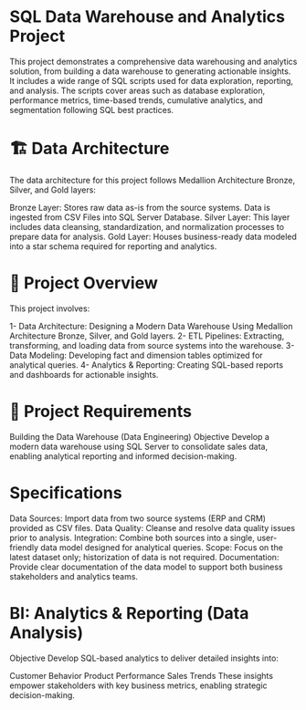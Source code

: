 # SQL Data Warehouse and Analytics Project
This project demonstrates a comprehensive data warehousing and analytics solution, from building a data warehouse to generating actionable insights. It includes a wide range of SQL scripts used for data exploration, reporting, and analysis. The scripts cover areas such as database exploration, performance metrics, time-based trends, cumulative analytics, and segmentation following SQL best practices.

# 🏗️ Data Architecture
The data architecture for this project follows Medallion Architecture Bronze, Silver, and Gold layers:

Bronze Layer: Stores raw data as-is from the source systems. Data is ingested from CSV Files into SQL Server Database.
Silver Layer: This layer includes data cleansing, standardization, and normalization processes to prepare data for analysis.
Gold Layer: Houses business-ready data modeled into a star schema required for reporting and analytics.
# 📖 Project Overview
This project involves:

1- Data Architecture: Designing a Modern Data Warehouse Using Medallion Architecture Bronze, Silver, and Gold layers.
2- ETL Pipelines: Extracting, transforming, and loading data from source systems into the warehouse.
3- Data Modeling: Developing fact and dimension tables optimized for analytical queries.
4- Analytics & Reporting: Creating SQL-based reports and dashboards for actionable insights.
# 🚀 Project Requirements
Building the Data Warehouse (Data Engineering)
Objective
Develop a modern data warehouse using SQL Server to consolidate sales data, enabling analytical reporting and informed decision-making.

# Specifications
Data Sources: Import data from two source systems (ERP and CRM) provided as CSV files.
Data Quality: Cleanse and resolve data quality issues prior to analysis.
Integration: Combine both sources into a single, user-friendly data model designed for analytical queries.
Scope: Focus on the latest dataset only; historization of data is not required.
Documentation: Provide clear documentation of the data model to support both business stakeholders and analytics teams.
# BI: Analytics & Reporting (Data Analysis)
Objective
Develop SQL-based analytics to deliver detailed insights into:

Customer Behavior
Product Performance
Sales Trends
These insights empower stakeholders with key business metrics, enabling strategic decision-making.

